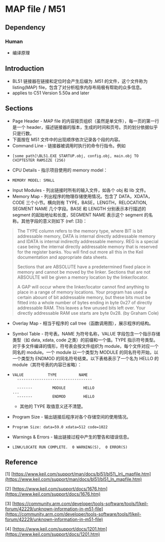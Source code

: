 # MAP file / M51

## Dependency

### Human

* 编译原理

## Introduction

* BL51 链接器在链接和定位时会产生后缀为 .M51 的文件，这个文件称为 listing\(MAP\) file，包含了对分析程序内存布局极有帮助的众多信息。
* applies to C51 Version 5.50a and later

## Sections

* Page Header - MAP file 的内容按页组织（虽然是单文件），每一页的第一行是一个 header，描述链接器的版本，生成的时间和页号。页的划分依据似乎只是行数。
* 下面按在 M51 文件中的出现顺序依次记录各个段的内容。
* Command Line - 链接器被调用时执行的命令行指令。例如
* ```text
  [some path]\BL51.EXE STARTUP.obj, config.obj, main.obj TO CHIPTESTER RAMSIZE (256)
  ```
* CPU Details - 指示项目使用的 memory model：
* ```text
  MEMORY MODEL: SMALL
  ```
* Input Modules - 列出链接时所有的输入文件，如各个 obj 和 lib 文件。
* Memory Map - 列出程序的物理存储使用情况。包含了 DATA，XDATA，CODE 三个小节。横向则有 TYPE，BASE，LENGTH，RELOCATION, SEGMENT NAME 几个字段。BASE 和 LENGTH 分别表示本行描述的  segment 的起始地址和长度，SEGMENT NAME 表示这个 segment 的名称。其他字段的意义则如下 \(ref: \[3\]\)：

> The TYPE column refers to the memory type, where BIT is bit addressable memory, DATA is internal directly addressable memory and IDATA is internal indirectly addressable memory. REG is a special case being the internal directly addressable memory that is reserved for the register banks. You will find out more all this in the Keil documentation and appropriate data sheets.
>
> Sections that are ABSOLUTE have a predetermined fixed place in memory and cannot be moved by the linker. Sections that are not ABSOULTE will be given a memory location by the linker/locator.
>
> A GAP will occur where the linker/locator cannot find anything to place in a range of memory locations. Your program has used a certain abount of bit addressable memory, but these bits must be fitted into a whole number of bytes ending in byte 0x27 of directly addressable RAM. This leaves a few unused bits left over. Your directly addressable RAM use starts are byte 0x28. \(by Graham Cole\)

* Overlay Map - 相当于程序的 call tree（函数调用图），展示程序的结构。
* Symbol Table - 符号表。NAME 为符号名称，VALUE 字段包含一个指示存储类型（如 data, xdata, code 之类）的前缀和一个值。TYPE 指示符号类型。对于多文件编译的情形，符号表会按文件组织为 module，每个文件对应一个同名的 module。一个 module 以一个类型为 MODULE 的同名符号开始，以一个类型为 ENDMOD 的同名符号结束。以下表格表示了一个名为 HELLO 的 module（其符号表的内容已省略）：
* ```text
  VALUE           TYPE          NAME
    ----------------------------------

    -------         MODULE        HELLO
  ...
    -------         ENDMOD        HELLO
  ```

  * 其他的 TYPE 取值意义还不清楚。
* Program Size - 输出链接后程序对各个存储空间的使用情况。
* ```text
  Program Size: data=59.0 xdata=512 code=1022
  ```
* Warnings & Errors - 输出链接过程中产生的警告和错误信息。
* ```text
  LINK/LOCATE RUN COMPLETE.  0 WARNING(S),  0 ERROR(S)
  ```

## Reference

\[1\] [https://www.keil.com/support/man/docs/bl51/bl51\_ln\_mapfile.htm](https://www.keil.com/support/man/docs/bl51/bl51_ln_mapfile.htm)

\[2\] [https://www.keil.com/support/docs/1676.htm](https://www.keil.com/support/docs/1676.htm)

\[3\] [https://community.arm.com/developer/tools-software/tools/f/keil-forum/42229/unknown-information-in-m51-file](https://community.arm.com/developer/tools-software/tools/f/keil-forum/42229/unknown-information-in-m51-file)

\[4\] [https://www.keil.com/support/docs/1201.htm](https://www.keil.com/support/docs/1201.htm)

